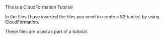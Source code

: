 This is a CloudFormation Tutorial

In the files I have inserted the files you need to create a S3 bucket by using CloudFormation.

These files are used as part of a tutorial.
